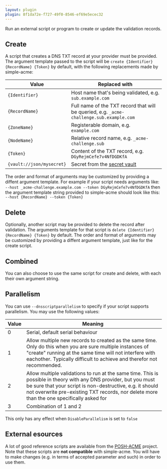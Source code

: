 ```yaml
---
layout: plugin
plugin: 8f1da72e-f727-49f0-8546-ef69e5ecec32
---
```

Run an external script or program to create or update the validation records.

## Create
A script that creates a DNS TXT record at your provider must be provided. The argument template 
passed to the script will be `create {Identifier} {RecordName} {Token}` by default, with the following 
replacements made by simple-acme:

<div class="table-responsive my-4 me-5 pe-5">
    <table class="table table-striped">
        <thead>
            <tr><th>Value</th><th>Replaced with</th></tr>
        </thead>
        <tbody>
            <tr><td><code>{Identifier}</code></td><td>Host name that's being validated, e.g. <code>sub.example.com</code></td></tr>
            <tr><td><code>{RecordName}</code></td><td>Full name of the TXT record that will be queried, e.g. <code>_acme-challenge.sub.example.com</code></td></tr>
            <tr><td><code>{ZoneName}</code></td><td>Registerable domain, e.g. <code>example.com</code></td></tr>
            <tr><td><code>{NodeName}</code></td><td>Relative record name, e.g. <code>_acme-challenge.sub</code></td></tr>
            <tr><td><code>{Token}</code></td><td>Content of the TXT record, e.g. <code>DGyRejmCefe7v4NfDGDKfA</code></td></tr>
            <tr><td><code>{vault://json/mysecret}</code></td><td>Secret from the <a href="/manual/advanced-use/secret-management">secret vault</a></td></tr>
            </tbody></table></div>

The order and format of arguments may be customized by providing a diffent argument template. For example if your script needs arguments like: `‑‑host _acme-challenge.example.com ‑‑token DGyRejmCefe7v4NfDGDKfA` then the argument template string provided to simple-acme should look like this: `‑‑host {RecordName} ‑‑token {Token}`

## Delete
Optionally, another script may be provided to delete the record after validation. The arguments template for that
script is `delete {Identifier} {RecordName} {Token}` by default. The order and format of arguments may be 
customized by providing a diffent argument template, just like for the create script. 

## Combined
You can also choose to use the same script for create and delete, with each their own argument string.

## Parallelism
You can use `‑‑dnsscriptparallelism` to specify if your script supports parallelism. You may use the following values:

<div class="table-responsive my-4 me-5 pe-5">
    <table class="table table-striped">
        <thead>
            <tr><th>Value</th><th>Meaning</th></tr>
        </thead>
        <tbody>
            <tr><td>0</td><td>Serial, default serial behaviour</td></tr>
            <tr><td>1</td><td>Allow multiple new records to created as the same time. Only do this when you are sure multiple instances of "create" running at the same time will not interfere with eachother. Typically difficult to achieve and therefor not recommended.</td></tr>
            <tr><td>2</td><td>Allow multiple validations to run at the same time. This is possible in theory with any DNS provider, but you must be sure that your script is non-destructive, e.g. it should not overwrite pre-existing TXT records, nor delete more than the one specifically asked for</td></tr>
            <tr><td>3</td><td>Combination of 1 and 2</td></tr>
            </tbody></table></div>

<div class="callout-block callout-block-warning pb-1 mt-3">
    <div class="content">
        <p>This only has any effect when <code>DisableParallelism</code> is set to <code>false</code></p>
    </div>
</div>

## External esources
A lot of good reference scripts are available from the 
[POSH-ACME](https://github.com/rmbolger/Posh-ACME/tree/master/Posh-ACME/DnsPlugins)
project. Note that these scripts are **not compatible** with simple-acme. You will have
to make changes (e.g. in terms of accepted parameter and such) in order to use them.
